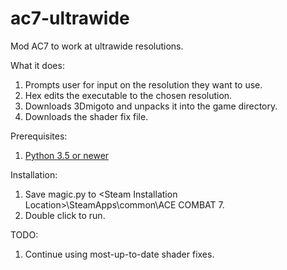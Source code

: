 # ac7-ultrawide
Mod AC7 to work at ultrawide resolutions.

What it does:

1. Prompts user for input on the resolution they want to use.
2. Hex edits the executable to the chosen resolution.
3. Downloads 3Dmigoto and unpacks it into the game directory.
4. Downloads the shader fix file.

Prerequisites:

1. [Python 3.5 or newer](https://www.python.org/downloads/)

Installation: 

1. Save magic.py to \<Steam Installation Location\>\SteamApps\common\ACE COMBAT 7.
2. Double click to run.

TODO:

1. Continue using most-up-to-date shader fixes.

